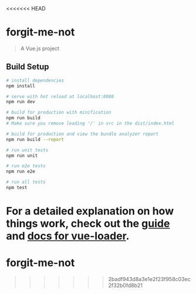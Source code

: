 <<<<<<< HEAD
# forgit-me-not

> A Vue.js project

## Build Setup

``` bash
# install dependencies
npm install

# serve with hot reload at localhost:8080
npm run dev

# build for production with minification
npm run build
# Make sure you remove leading '/' in src in the dist/index.html

# build for production and view the bundle analyzer report
npm run build --report

# run unit tests
npm run unit

# run e2e tests
npm run e2e

# run all tests
npm test
```

For a detailed explanation on how things work, check out the [guide](http://vuejs-templates.github.io/webpack/) and [docs for vue-loader](http://vuejs.github.io/vue-loader).
=======
# forgit-me-not
>>>>>>> 2badf943d8a3e1e2f23f958c03ec2f32b0fd8b21
